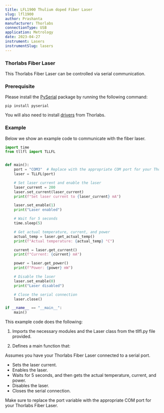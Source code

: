 ```yaml
---
title: LFL1900 Thulium doped Fiber Laser
slug: lfl1900
author: Prashanta
manufacturer: Thorlabs
connectionType: USB
application: Metrology
date: 2023-04-27
instrument: Lasers
instrumentSlug: lasers
---
```


### **Thorlabs Fiber Laser**
This Thorlabs Fiber Laser can be controlled via serial communication.

### **Prerequisite**
Please install the [PySerial](https://pyserial.readthedocs.io/en/latest/pyserial.html) package by running the following command:

```shell
pip install pyserial
```
You will also need to install [drivers](https://www.thorlabs.com/newgrouppage9.cfm?objectgroup_id=11137) from Thorlabs.

### **Example**
Below we show an example code to communicate with the fiber laser.

```python
import time
from tllfl import TLLFL


def main():
    port = "COM3"  # Replace with the appropriate COM port for your Thorlabs Fiber Laser
    laser = TLLFL(port)

    # Set laser current and enable the laser
    laser_current = 200
    laser.set_current(laser_current)
    print(f"Set laser current to {laser_current} mA")

    laser.set_enable(1)
    print("Laser enabled")

    # Wait for 5 seconds
    time.sleep(5)

    # Get actual temperature, current, and power
    actual_temp = laser.get_actual_temp()
    print(f"Actual temperature: {actual_temp} °C")

    current = laser.get_current()
    print(f"Current: {current} mA")

    power = laser.get_power()
    print(f"Power: {power} mW")

    # Disable the laser
    laser.set_enable(0)
    print("Laser disabled")

    # Close the serial connection
    laser.close()

if __name__ == "__main__":
    main()
```

This example code does the following:

1. Imports the necessary modules and the Laser class from the tllfl.py file provided.

2. Defines a main function that:

Assumes you have your Thorlabs Fiber Laser connected to a serial port.
- Sets the laser current.
- Enables the laser.
- Waits for 5 seconds, and then gets the actual temperature, current, and power.
- Disables the laser.
- Closes the serial connection.

Make sure to replace the port variable with the appropriate COM port for your Thorlabs Fiber Laser.
